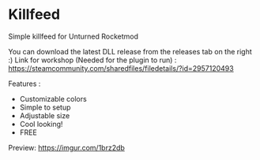 # Killfeed
Simple killfeed for Unturned Rocketmod

You can download the latest DLL release from the releases tab on the right :)
Link for workshop (Needed for the plugin to run) : https://steamcommunity.com/sharedfiles/filedetails/?id=2957120493

Features :
- Customizable colors
- Simple to setup
- Adjustable size
- Cool looking!
- FREE

Preview:
https://imgur.com/1brz2db
